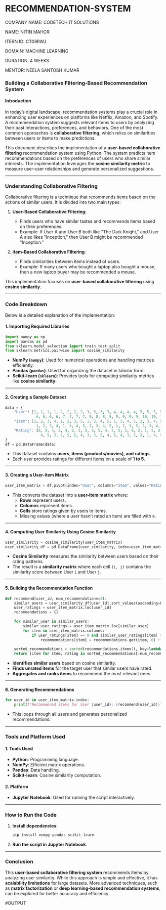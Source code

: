 # RECOMMENDATION-SYSTEM

COMPANY NAME: CODETECH IT SOLUTIONS

NAME: NITIN MAHOR

ITERN ID: CT08RWJ

DOMAIN: MACHINE LEARNING

DURATION: 4 WEEKS

MENTOR: NEELA SANTOSH KUMAR

### **Building a Collaborative Filtering-Based Recommendation System**

#### **Introduction**
In today’s digital landscape, recommendation systems play a crucial role in enhancing user experiences on platforms like Netflix, Amazon, and Spotify. A recommendation system suggests relevant items to users by analyzing their past interactions, preferences, and behaviors. One of the most common approaches is **collaborative filtering**, which relies on similarities between users or items to make predictions.

This document describes the implementation of a **user-based collaborative filtering** recommendation system using Python. The system predicts item recommendations based on the preferences of users who share similar interests. The implementation leverages the **cosine similarity metric** to measure user-user relationships and generate personalized suggestions.

---

### **Understanding Collaborative Filtering**
Collaborative filtering is a technique that recommends items based on the actions of similar users. It is divided into two main types:

1. **User-Based Collaborative Filtering**:  
   - Finds users who have similar tastes and recommends items based on their preferences.
   - Example: If User A and User B both like "The Dark Knight," and User A also likes "Inception," then User B might be recommended "Inception."

2. **Item-Based Collaborative Filtering**:  
   - Finds similarities between items instead of users.
   - Example: If many users who bought a laptop also bought a mouse, then a new laptop buyer may be recommended a mouse.

This implementation focuses on **user-based collaborative filtering** using **cosine similarity**.

---

### **Code Breakdown**
Below is a detailed explanation of the implementation:

#### **1. Importing Required Libraries**
```python
import numpy as np
import pandas as pd
from sklearn.model_selection import train_test_split
from sklearn.metrics.pairwise import cosine_similarity
```
- **NumPy (`numpy`)**: Used for numerical operations and handling matrices efficiently.
- **Pandas (`pandas`)**: Used for organizing the dataset in tabular form.
- **Scikit-learn (`sklearn`)**: Provides tools for computing similarity metrics like **cosine similarity**.

---

#### **2. Creating a Sample Dataset**
```python
data = {
    "User": [1, 1, 1, 1, 2, 2, 2, 2, 3, 3, 3, 3, 4, 4, 4, 4, 5, 5, 5, 5,
              6, 6, 6, 6, 7, 7, 7, 7, 8, 8, 8, 8, 9, 9, 9, 9, 10, 10, 10, 10],
    "Item": [1, 2, 3, 4, 1, 2, 3, 5, 1, 2, 4, 5, 1, 3, 4, 5, 2, 3, 4, 5,
              1, 2, 3, 4, 1, 3, 4, 5, 2, 3, 4, 5, 1, 2, 3, 5, 2, 3, 4, 5],
    "Rating": [5, 3, 4, 2, 4, 2, 5, 3, 3, 5, 4, 4, 5, 3, 4, 2, 1, 5, 3, 4,
                4, 5, 3, 2, 5, 2, 4, 3, 3, 5, 4, 5, 4, 3, 5, 2, 1, 4, 5, 3]
}
df = pd.DataFrame(data)
```
- This dataset contains **users, items (products/movies), and ratings**.
- Each user provides ratings for different items on a scale of **1 to 5**.

---

#### **3. Creating a User-Item Matrix**
```python
user_item_matrix = df.pivot(index="User", columns="Item", values="Rating").fillna(0)
```
- This converts the dataset into a **user-item matrix** where:
  - **Rows** represent users.
  - **Columns** represent items.
  - **Cells** store ratings given by users to items.
  - Missing values (where a user hasn’t rated an item) are filled with `0`.

---

#### **4. Computing User Similarity Using Cosine Similarity**
```python
user_similarity = cosine_similarity(user_item_matrix)
user_similarity_df = pd.DataFrame(user_similarity, index=user_item_matrix.index, columns=user_item_matrix.index)
```
- **Cosine Similarity** measures the similarity between users based on their rating patterns.
- The result is a **similarity matrix** where each cell `(i, j)` contains the similarity score between User `i` and User `j`.

---

#### **5. Building the Recommendation Function**
```python
def recommend(user_id, num_recommendations=3):
    similar_users = user_similarity_df[user_id].sort_values(ascending=False).index[1:]
    user_ratings = user_item_matrix.loc[user_id]
    recommendations = {}
    
    for similar_user in similar_users:
        similar_user_ratings = user_item_matrix.loc[similar_user]
        for item in user_item_matrix.columns:
            if user_ratings[item] == 0 and similar_user_ratings[item] > 0:
                recommendations[item] = recommendations.get(item, 0) + similar_user_ratings[item]
    
    sorted_recommendations = sorted(recommendations.items(), key=lambda x: x[1], reverse=True)
    return [item for item, rating in sorted_recommendations[:num_recommendations]]
```
- **Identifies similar users** based on cosine similarity.
- **Finds unrated items** for the target user that similar users have rated.
- **Aggregates and ranks items** to recommend the most relevant ones.

---

#### **6. Generating Recommendations**
```python
for user_id in user_item_matrix.index:
    print(f"Recommended items for User {user_id}: {recommend(user_id)}")
```
- This loops through all users and generates personalized recommendations.

---

### **Tools and Platform Used**
#### **1. Tools Used**
- **Python**: Programming language.
- **NumPy**: Efficient matrix operations.
- **Pandas**: Data handling.
- **Scikit-learn**: Cosine similarity computation.

#### **2. Platform**
- **Jupyter Notebook**: Used for running the script interactively.

---

### **How to Run the Code**
1. **Install dependencies**:
   ```bash
   pip install numpy pandas scikit-learn
   ```
2. **Run the script in Jupyter Notebook**.

---

### **Conclusion**
This **user-based collaborative filtering system** recommends items by analyzing user similarity. While this approach is simple and effective, it has **scalability limitations** for large datasets. More advanced techniques, such as **matrix factorization** or **deep learning-based recommendation systems**, can be explored for better accuracy and efficiency.


#OUTPUT

